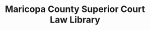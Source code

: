 ---
layout: repo
title: "Maricopa County Superior Court Law Library"
id: 12866
permalink: repos/12866/
---